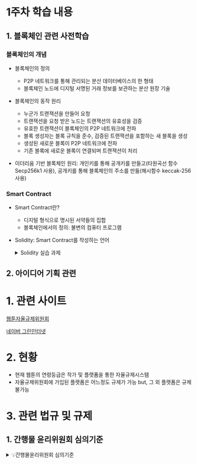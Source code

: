 # 1주차 학습 내용

## 1. 블록체인 관련 사전학습

### 블록체인의 개념

- 블록체인의 정의

  - P2P 네트워크를 통해 관리되는 분산 데이터베이스의 한 형태
  - 블록체인 노드에 디지털 서명된 거래 정보를 보관하는 분산 원장 기술

- 블록체인의 동작 원리

  - 누군가 트랜잭션을 만들어 요청
  - 트랜잭션을 요청 받은 노드는 트랜잭션의 유효성을 검증
  - 유효한 트랜잭션이 블록체인의 P2P 네트워크에 전파
  - 블록 생성자는 블록 규칙을 준수, 검증된 트랜잭션을 포함하는 새 블록을 생성
  - 생성된 새로운 블록이 P2P 네트워크에 전파
  - 기존 블록에 새로운 블록이 연결되며 트랜잭션이 처리

- 이더리움 기반 블록체인 원리: 개인키를 통해 공개키를 만들고(타원곡선 함수 Secp256k1 사용), 공개키를 통해 블록체인의 주소를 만듦(해시함수 keccak-256 사용)

### Smart Contract

- Smart Contract란?

  - 디지털 형식으로 명시된 서약들의 집합
  - 블록체인에서의 정의: 불변의 컴퓨터 프로그램

- Solidity: Smart Contract를 작성하는 언어
  <details>
    <summary> Solidity 실습 과제</summary>

      // SPDX-License-Identifier: GPL-3.0
      pragma solidity >=0.7.0 <0.9.0;

      contract TodoList {
      // 할 일 구조
      struct Todo {
      string text;
      bool boolean;
      }
      // 할 일 목록
      Todo[] public TodoArray;

          // 할 일 생성
          function createTodo (string memory _text) public  {
              TodoArray.push(Todo(_text, false));
          }

          // 제목 변경
          function updateText(uint _index, string memory _text) public {
              Todo storage s = TodoArray[_index];
              s.text = _text;
          }

          // 완료 여부 변경
          function updateBoolean(uint _index) public {
              Todo storage s = TodoArray[_index];
              bool current = s.boolean;
              s.boolean = !current;
          }

          // 할 일 상세 보기
          function showTodoDetail(uint _index) public view returns (string memory, bool){
              Todo storage s = TodoArray[_index];
              return (s.text, s.boolean);
          }

          // 할 일 전체 보기
          function showTodoList() public view returns (string[] memory) {
              uint length = TodoArray.length;
              string[] memory texts = new string[](length);

              for (uint i = 0; i < length; i++) {
                  texts[i] = TodoArray[i].text;
              }

              return (texts);
          }

      }
      </details>

## 2. 아이디어 기획 관련

# 1. 관련 사이트

[웹툰자율규제위원회](https://acw.or.kr/)

[네이버 그린인터넷](https://green.naver.com/)

# 2. 현황

- 현재 웹툰의 연령등급은 작가 및 플랫폼을 통한 자율규제시스템
- 자율규제위원회에 가입된 플랫폼은 어느정도 규제가 가능
  but, 그 외 플랫폼은 규제 불가능

# 3. 관련 법규 및 규제

## 1. 간행물 윤리위원회 심의기준

<details>

<summary> 💡간행물윤리위원회 심의기준 </summary>

**제1장 일반심의기준**

제1조(일반심의기준)

위원회는 심의를 함에 있어 다음 각호의 1을 고려해야 한다.

1. 간행물의 유해성 여부를 판단하되, 표현된 상태를 대상으로 한다.
2. 반국가성, 음란성, 반사회성 등을 판단함에 있어서 양적․질적 정도와 전체에서 차지하는 비중을 고려한다.
3. 문학적, 예술적, 교육적, 의학적, 과학적, 사회적 측면과 간행물의 특성을 고려한다.
4. 간행물의 성격과 영향, 내용과 주제, 전체적인 맥락 등을 종합적으로 고려한다.
5. 건전한 사회통념과 윤리관의 위해(危害) 여부를 고려한다.
6. 간행물 중 연속물에 대한 심의는 개별 회분을 대상으로 한다.
7. 심의위원 중 최소한 2인 이상이 당해 간행물의 전체 내용을 파악한 후 심의한다.

---

**제2장 유해간행물 심의기준**

제2조(유해간행물 심의기준)

① 간행물의 내용이 사회 통념에 비추어 반국가성, 음란성, 또는 반사회성 등의 정도가 극히 심하여 사회 전반에 해악을 미칠 우려가 있는 간행물은 출판문화산업진흥법 제19조제1항 및 동법시행령 제13조가 규정한 유해간행물로 심의․결정한다.

② 자유민주주의 체제를 전면 부정하거나 체제전복 활동을 고무 또는 선동하여 국가의 안전이나 공공질서를 뚜렷이 해치는 다음 각호의 1에 해당하는 것은 유해간행물로 심의․결정한다.

1. 헌법의 민주적 기본 질서를 명백히 부정하여 국가의 존립 자체를 크게 위협하는 것
2. 보편타당한 역사적 사실을 악의적으로 왜곡하여 민족사적 정통성을 심각하게 훼손하는 것
3. 불법 폭력적인 계급투쟁과 혁명을 선동하여 극심한 사회 혼란을 초래하는 것

③ 음란한 내용을 노골적으로 묘사하여 사회의 건전한 성도덕을 뚜렷이 해치는 다음 각호의 1에 해당하는 것은 유해간행물로 심의․결정한다.

1. 직계 존․비속 등의 근친상간을 흥미위주로 극히 음란하게 묘사하여 인간의 존엄성을 해치고 성윤리를 현저하게 왜곡하는 것
2. 혼음, 가학․피학성 음란증 등 각종 변태적 성행위를 극히 음란하고 구체적으로 묘사하여 일반인의 성적 수치심을 현저히 불러일으키는 것
3. 수간, 시간 등을 흥미 위주로 극히 음란하게 상세하게 묘사하여 인간의 존엄성을 뚜렷이 해치는 것
4. 강간, 윤간 등 성폭력 행위를 흥미위주로 음란하고 구체적으로 묘사하여 선량한 성적 도의관념에 반하는 것
5. 남녀의 성기나 음모를 노골적으로 노출시키며 성행위 및 성기애무 장면을 음란하게 묘사하여 일반인의 성적 수치심을 현저히 불러일으키는 것

④ 살인, 폭력, 전쟁, 마약 등 반사회적 또는 반인륜적 행위를 과도하게 묘사하거나 조장하여 인간의 존엄성과 건전한 사회질서를 뚜렷이 해치는 다음 각호의 1에 해당하는 것은 유해간행물로 심의․결정한다

1. 잔혹한 살인, 폭행, 고문 등 각종 형태의 물리적 폭력 행위를 빈번하거나 구체적이고 자극적으로 묘사하여 같은 종류의 범죄와 폭력을 명백히 조장하는 것
2. 마약 등 금지된 중독성 약물의 복용, 제조 및 사용 방법 등을 빈번하거나 자세하게 기술하고 조장하여 사회 악영향이 뚜렷한 것
3. 존․비속, 노인, 장애인 등에 대한 살상, 폭행, 학대 행위 등을 구체적이며 자극적으로 묘사하여 선량한 도의관념에 현저히 반하는 것
4. 청소년이 포함된 성행위나 청소년에 대한 성적 착취, 매매춘 등을 흥미위주로 구체적으로 묘사하여 일반인의 건전한 성 관념을 극히 해치는 것

---

**제3장 청소년유해간행물 심의기준**

제3조(청소년유해간행물 심의기준)

청소년에게 유해한 선정성, 폭력성, 반사회성 등의 내용이 표현된 간행물은 청소년보호법 제10조제1항이 규정한 청소년유해간행물로 심의․결정한다.

---

제4조(선정성 등)

청소년에게 성적 충동 또는 성적 수치심을 자극하는 다음 각호의 1에 해당하는 내용이 표현된 것은 청소년유해간행물로 심의․결정한다.

1. 남녀의 둔부 또는 여성의 가슴을 의도적으로 노출시킨 채 선정적인 자태를 취한 것
2. 남녀의 성기, 국소부위 체모 또는 항문(이하 ‘남녀의 성기 등’이라 한다.)이 노출되거나 투명한 의상 등을 통해 확연하게 비치는 것
3. 착의 상태라도 근접촬영 등으로 남녀의 성기 등이 지나치게 강조되어 윤곽 또는 굴곡이 선정적으로 드러난 것
4. 이성 또는 동성간의 성행위, 구강성교, 성기 애무 등 성행위 및 유사성행위를 구체적으로 묘사한 것
5. 신체의 일부 또는 성 기구를 이용한 자위행위를 직접적이고 구체적으로 묘사한 것
6. 가학성․피학성 음란증, 혼음, 수간, 시간, 관음증 등 변태 성행위를 흥미 위주로 묘사한 것
7. 성교육 등을 위해 필요한 경우라도 상업적으로 성 관련 사진, 그림, 내용, 기법 등을 지나치게 흥미위주로 과다하게 묘사 ․수록한 것
8. 남녀의 성기 등을 저속하게 표현하고 저속한 대사나 욕설, 음담패설을 남용하는 것
9. 매매춘 등 불법적인 성행위를 구체적으로 묘사한 것
10. 방뇨, 배설시의 오물, 정액, 여성 생리 등을 극히 사실적으로 묘사하여 혐오감을 주는 것
11. 여성의 출산, 낙태 등의 의료행위를 흥미 위주로 왜곡하여 혐오감을 주는 것
12. 여성을 성적 대상으로만 묘사하거나 상품화하여 건전한 성의식을 왜곡하는 것
13. 노골적인 성적 대화나 음란행위 등을 구체적으로 기술하는 것
14. 남녀 자위용품 사진과 사용법 등을 구체적으로 기술한 성 기구 광고를 게재한 것
15. 기타 청소년에게 성적 충동 또는 성적 수치심을 자극하여 청소년의 건전한 성 관념을 저해할 우려가 있는 것

---

제5조(폭력․잔인성 등)

청소년에게 포악성이나 범죄 충동을 일으키는 다음 각호의 1에 해당하는 내용이 표현된 것은 청소년유해간행물로 심의․결정한다.

1. 살상, 폭행, 고문 등의 장면을 사실적이며 잔인하게 묘사한 것
2. 사지 절단 등 신체 손괴 장면을 사실적으로 묘사한 것
3. 장기 밀매, 사체 유기 등을 구체적으로 묘사한 것
4. 아동 학대, 인신매매, 유괴 등의 행위를 미화하거나 사실적으로 묘사한 것
5. 폭력 행위를 흥미 위주로 미화하여 조장하는 것
6. 범죄 수단이나 방법을 구체적으로 묘사하여 범죄를 조장하는 것
7. 범죄를 교사․방조하거나 선전․선동할 우려가 현저한 것
8. 기타 청소년에게 포악성이나 범죄 충동을 일으켜 청소년의 건전한 인격 형성을 저해할 우려가 있는 것.

---

제6조(성범죄와 유해 약물 등)

청소년에게 유해한 성범죄와 유해 약물 복용․제조 및 사용을 조장하는 다음 각호의 1에 해당하는 내용이 표현된 것은 청소년유해간행물로 심의․결정한다.

1. 강간(强姦), 윤간(輪姦), 성폭행, 성고문 등을 사실적 또는 연속적으로 묘사하여 성범죄를 조장하는 것
2. 성범죄 방법이나 수단 등을 구체적으로 묘사하여 성범죄를 조장하는 것
3. 마약, 향정신성 의약품, 기타 유해 물질 등의 효능, 제조, 구입, 사용방법 등을 구체적으로 묘사하여 조장하는 것

---

제7조(건전한 윤리관 저해 등)

청소년의 건전한 윤리관을 저해하는 다음 각호의 1에 해당하는 내용이 표현된 것은 청소년유해간행물로 심의․결정한다.

1. 근친상간(近親相姦) 등 패륜적인 성관계를 묘사한 것
2. 존․비속 등에 대한 살상, 폭행, 학대 등 반인륜적 행위를 묘사한 것
3. 스승이나 노인에 대한 살상, 폭행, 학대 행위 등을 묘사한 것
4. 임산부, 아동, 장애인에 대한 살상, 폭행, 학대 행위 등을 묘사한 것
5. 불륜행위 등을 지나치게 흥미위주로 묘사하여 문란한 성관계를 조장하는 것

---

제8조(반사회성, 비윤리성 등)

청소년의 건전한 인격과 시민의식 형성을 저해하는 다음 각호의 1에 해당하는 내용이 표현된 것은 청소년유해간행물로 심의․결정한다.

1. 도박 방법을 구체적으로 기술하는 등 사행심을 조장할 우려가 현저한 것
2. 사기, 절도 등 불법적인 행위, 방법 등을 구체적으로 묘사한 것
3. 자살 또는 자해 행위를 미화하거나 조장하는 것
4. 역사적 사실을 왜곡하거나 국가와 사회 존립의 기본체제를 훼손할 우려가 있는 것
5. 합리적 이유 없이 성별, 종교, 장애, 연령, 사회적 신분, 인종, 지역, 직업 등을 악의적으로 차별 또는 비하하거나 이에 대한 편견을 조장하는 것
6. 기타 청소년의 건전한 인격과 시민의식 형성을 저해할 우려가 있는 것

---

제9조(청소년 유해 행위 등)

청소년에게 유해한 행위 등을 구체적이며 사실적으로 알려주는 다음 각호의 1에 해당하는 내용이 표현된 것은 청소년유해간행물로 심의․결정한다.

1. 청소년을 대상으로 한 성적 행위를 조장하는 것
2. 아동 또는 청소년을 성 유희의 대상으로 묘사한 것
3. 청소년유해업소에의 청소년 고용과 청소년 출입을 조장하는 것
4. 청소년에게 청소년 성매매 등 불건전한 교제를 조장하는 것
5. 청소년의 탈선을 흥미위주로 과장 묘사, 조장하는 것
6. 음주, 흡연 등 기타 법률로 청소년에게 금지되어 있는 행위를 조장하는 것
</details>

